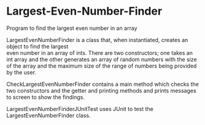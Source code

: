 # Largest-Even-Number-Finder
Program to find the largest even number in an array

LargestEvenNumberFinder is a class that, when instantiated, creates an object to find the largest  
even number in an array of ints.  There are two constructors; one takes an int array and the other 
generates an array of random numbers with the size of the array and the maximum size of the range 
of numbers being provided by the user.

CheckLargestEvenNumberFinder contains a main method which  checks the two constructors and the 
getter and printing methods and prints messages to screen to show the findings.

LargestEvenNumberFinderJUnitTest uses JUnit to test the LargestEvenNumberFinder class.
